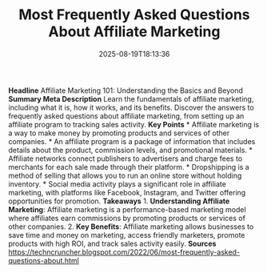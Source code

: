 ﻿---
title: "Most Frequently Asked Questions About Affiliate Marketing"
date: "2025-08-19T18:13:36"
category: "Markets"
summary: ""
slug: "most frequently asked questions about affiliate marketing"
source_urls:
  - "https://techncruncher.blogspot.com/2022/06/most-frequently-asked-questions-about.html"
seo:
  title: "Most Frequently Asked Questions About Affiliate Marketing | Hash n Hedge"
  description: ""
  keywords: ["news", "markets", "brief"]
---
**Headline** Affiliate Marketing 101: Understanding the Basics and Beyond  **Summary Meta Description** Learn the fundamentals of affiliate marketing, including what it is, how it works, and its benefits. Discover the answers to frequently asked questions about affiliate marketing, from setting up an affiliate program to tracking sales activity.  **Key Points**  * Affiliate marketing is a way to make money by promoting products and services of other companies. * An affiliate program is a package of information that includes details about the product, commission levels, and promotional materials. * Affiliate networks connect publishers to advertisers and charge fees to merchants for each sale made through their platform. * Dropshipping is a method of selling that allows you to run an online store without holding inventory. * Social media activity plays a significant role in affiliate marketing, with platforms like Facebook, Instagram, and Twitter offering opportunities for promotion.  **Takeaways**  1. **Understanding Affiliate Marketing**: Affiliate marketing is a performance-based marketing model where affiliates earn commissions by promoting products or services of other companies. 2. **Key Benefits**: Affiliate marketing allows businesses to save time and money on marketing, access friendly marketers, promote products with high ROI, and track sales activity easily.  **Sources** https://techncruncher.blogspot.com/2022/06/most-frequently-asked-questions-about.html 
